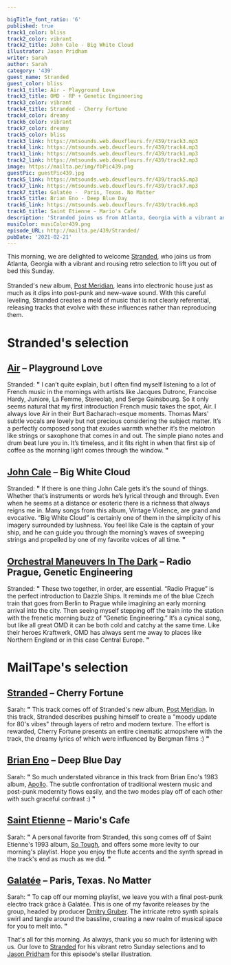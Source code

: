 ```yaml
---

bigTitle_font_ratio: '6'
published: true
track1_color: bliss
track2_color: vibrant
track2_title: John Cale - Big White Cloud
illustrator: Jason Pridham
writer: Sarah
author: Sarah
category: '439'
guest_name: Stranded
guest_color: bliss
track1_title: Air - Playground Love
track3_title: OMD - RP + Genetic Engineering
track3_color: vibrant
track4_title: Stranded - Cherry Fortune
track4_color: dreamy
track6_color: vibrant
track7_color: dreamy
track5_color: bliss
track3_link: https://mtsounds.web.deuxfleurs.fr/439/track3.mp3
track4_link: https://mtsounds.web.deuxfleurs.fr/439/track4.mp3
track1_link: https://mtsounds.web.deuxfleurs.fr/439/track1.mp3
track2_link: https://mtsounds.web.deuxfleurs.fr/439/track2.mp3
image: https://mailta.pe/img/fbPic439.png
guestPic: guestPic439.jpg
track5_link: https://mtsounds.web.deuxfleurs.fr/439/track5.mp3
track7_link: https://mtsounds.web.deuxfleurs.fr/439/track7.mp3
track7_title: Galatée -  Paris, Texas. No Matter
track5_title: Brian Eno - Deep Blue Day
track6_link: https://mtsounds.web.deuxfleurs.fr/439/track6.mp3
track6_title: Saint Etienne - Mario's Cafe
description: 'Stranded joins us from Atlanta, Georgia with a vibrant and rousing retro selection to lift you out of bed this morning :) '
musiColor: musiColor439.png
episode_URL: http://mailta.pe/439/Stranded/
pubDate: '2021-02-21'
---
```

This morning, we are delighted to welcome [Stranded](https://strandedmsk.bandcamp.com/), who joins us from Atlanta, Georgia with a vibrant and rousing retro selection to lift you out of bed this Sunday. 
<br><br>
Stranded's new album, [Post Meridian](https://homagenewyork.bandcamp.com/album/post-meridian), leans into electronic house just as much as it dips into post-punk and new-wave sound. With this careful leveling, Stranded creates a meld of music that is not clearly referential, releasing tracks that evolve with these influences rather than reproducing them.


# Stranded's selection

## [Air](https://www.facebook.com/intairnet/) – Playground Love
Stranded: **"** I can’t quite explain, but I often find myself listening to a lot of French music in the mornings with artists like Jacques Dutronc, Francoise Hardy, Juniore, La Femme, Stereolab, and Serge Gainsbourg. So it only seems natural that my first introduction French music takes the spot, Air. I always love Air in their Burt Bacharach-esque moments. Thomas Mars' subtle vocals are lovely but not precious considering the subject matter. It’s a perfectly composed song that exudes warmth whether it’s the melotron like strings or saxophone that comes in and out. The simple piano notes and drum beat lure you in. It’s timeless, and it fits right in when that first sip of coffee as the morning light comes through the window. **"** 

## [John Cale](https://john-cale.com/) – Big White Cloud
Stranded: **"** If there is one thing John Cale gets it’s the sound of things. Whether that’s instruments or words he’s lyrical through and through. Even when he seems at a distance or esoteric there is a richness that always reigns me in. Many songs from this album, Vintage Violence, are grand and evocative. “Big White Cloud” is certainly one of them in the simplicity of his imagery surrounded by lushness. You feel like Cale is the captain of your ship, and he can guide you through the morning’s waves of sweeping strings and propelled by one of my favorite voices of all time. **"** 

## [Orchestral Maneuvers In The Dark](https://www.omd.uk.com/) – Radio Prague, Genetic Engineering
Stranded: **"** These two together, in order, are essential. “Radio Prague” is the perfect introduction to Dazzle Ships. It reminds me of the blue Czech train that goes from Berlin to Prague while imagining an early morning arrival into the city. Then seeing myself stepping off the train into the station with the frenetic morning buzz of “Genetic Engineering.” It’s a cynical song, but like all great OMD it can be both cold and catchy at the same time. Like their heroes Kraftwerk, OMD has always sent me away to places like Northern England or in this case Central Europe. **"** 

# MailTape's selection

## [Stranded](https://strandedmsk.bandcamp.com/)  – Cherry Fortune
Sarah: **"** This track comes off of Stranded's new album, [Post Meridian](https://homagenewyork.bandcamp.com/album/post-meridian). In this track, Stranded describes pushing himself to create a "moody update for 80's vibes" through layers of retro and modern texture. The effort is rewarded, Cherry Fortune presents an entire cinematic atmopshere with the track, the dreamy lyrics of which were influenced by Bergman films :) **"** 

## [Brian Eno](https://brianenoallsaints.bandcamp.com/) – Deep Blue Day
Sarah: **"** So much understated vibrance in this track from Brian Eno's 1983 album, [Apollo](https://brian-eno.net/apollo/index.html). The subtle confrontation of traditional western music and post-punk modernity flows easily, and the two modes play off of each other with such graceful contrast :) **"** 

## [Saint Etienne](https://saintetienne.bandcamp.com/releases) – Mario's Cafe
Sarah: **"** A personal favorite from Stranded, this song comes off of Saint Etienne's 1993 album, [So Tough](http://www.saintetienne.com/music/so-tough/), and offers some more levity to our morning's playlist. Hope you enjoy the flute accents and the synth spread in the track's end as much as we did. **"** 

## [Galatée](https://hjordis-britt-astrom.bandcamp.com/) – Paris, Texas. No Matter
Sarah: **"** To cap off our morning playlist, we leave you with a final post-punk electro track grâce à Galatée. This is one of my favorite releases by the group, headed by producer [Dmitry Gruber](https://www.facebook.com/hjordisbritt.astrom). The intricate retro synth spirals swirl and tangle around the bassline, creating a new realm of musical space for you to melt into. **"** 

That's all for this morning. As always, thank you so much for listening with us. Our love to [Stranded](https://strandedmsk.bandcamp.com/) for his vibrant retro Sunday selections and to [Jason Pridham](https://www.instagram.com/grancharismo/) for this episode's stellar illustration.
